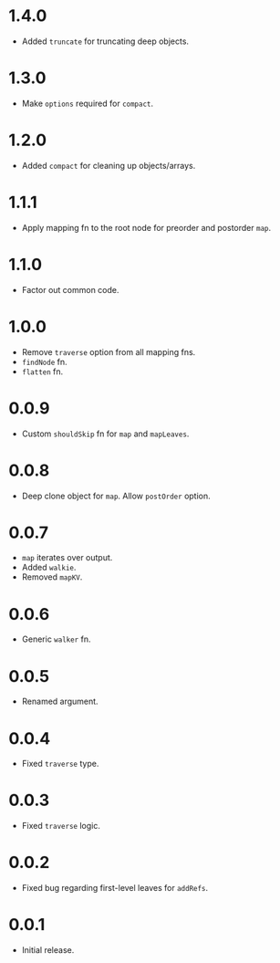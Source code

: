 # 1.4.0

* Added `truncate` for truncating deep objects.

# 1.3.0

* Make `options` required for `compact`.

# 1.2.0

* Added `compact` for cleaning up objects/arrays.

# 1.1.1

* Apply mapping fn to the root node for preorder and postorder `map`.

# 1.1.0

* Factor out common code.

# 1.0.0

* Remove `traverse` option from all mapping fns. 
* `findNode` fn.
* `flatten` fn.

# 0.0.9

* Custom `shouldSkip` fn for `map` and `mapLeaves`.

# 0.0.8

* Deep clone object for `map`. Allow `postOrder` option.

# 0.0.7

* `map` iterates over output.
* Added `walkie`.
* Removed `mapKV`.

# 0.0.6

* Generic `walker` fn.

# 0.0.5

* Renamed argument.

# 0.0.4

* Fixed `traverse` type.

# 0.0.3

* Fixed `traverse` logic.

# 0.0.2

* Fixed bug regarding first-level leaves for `addRefs`.

# 0.0.1

* Initial release.
